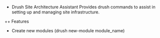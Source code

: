 + Drush Site Architecture Assistant
Provides drush commands to assist in setting up and managing site infrastructure.

++ Features
- Create new modules (drush new-module module_name)
